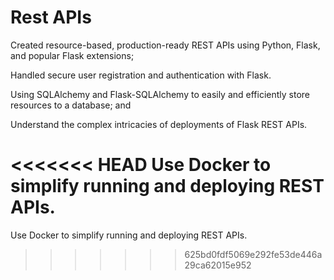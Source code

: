 # Rest APIs


Created resource-based, production-ready REST APIs using Python, Flask, and popular Flask extensions;

Handled secure user registration and authentication with Flask.

Using SQLAlchemy and Flask-SQLAlchemy to easily and efficiently store resources to a database; and

Understand the complex intricacies of deployments of Flask REST APIs.

<<<<<<< HEAD
Use Docker to simplify running and deploying REST APIs.
=======
Use Docker to simplify running and deploying REST APIs.
>>>>>>> 625bd0fdf5069e292fe53de446a29ca62015e952
